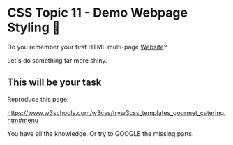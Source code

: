 # CSS Topic 11 - Demo Webpage Styling 💪

Do you remember your first HTML multi-page [Website](https://github.com/macoto00/Frontend-Developer-Code-Lessons/tree/main/HTML%20Topics/Topics/Topic%204)? 

Let's do something far more shiny.

## This will be your task

Reproduce this page:

https://www.w3schools.com/w3css/tryw3css_templates_gourmet_catering.htm#menu

You have all the knowledge. Or try to GOOGLE the missing parts.